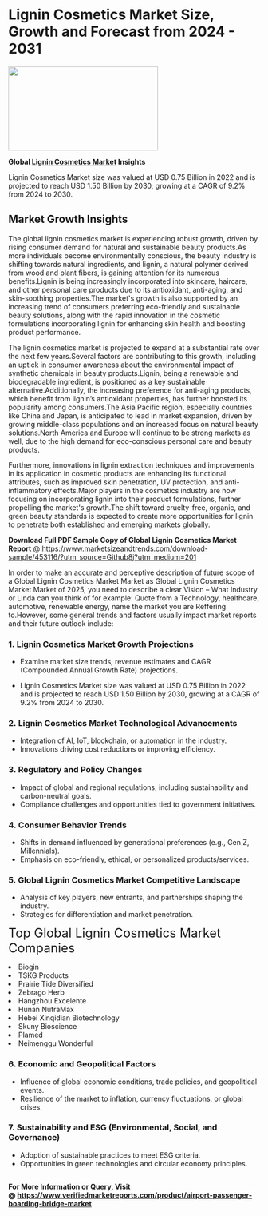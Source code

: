 <H1>Lignin Cosmetics Market Size, Growth and Forecast from 2024 - 2031</H1><img class="aligncenter size-medium wp-image-584254" src="https://thirdeyenews.in/wp-content/uploads/2024/09/Global-Market-Research-300x168.jpeg" alt="" width="300" height="168" /><p><strong>Global&nbsp;<a href="https://www.marketsizeandtrends.com/download-sample/453116/?utm_source=Github8j?utm_medium=201">Lignin Cosmetics Market</a> Insights</strong></p><p>Lignin Cosmetics Market size was valued at USD 0.75 Billion in 2022 and is projected to reach USD 1.50 Billion by 2030, growing at a CAGR of 9.2% from 2024 to 2030.</p><p><h2>Market Growth Insights</h2> <p>The global lignin cosmetics market is experiencing robust growth, driven by rising consumer demand for natural and sustainable beauty products.As more individuals become environmentally conscious, the beauty industry is shifting towards natural ingredients, and lignin, a natural polymer derived from wood and plant fibers, is gaining attention for its numerous benefits.Lignin is being increasingly incorporated into skincare, haircare, and other personal care products due to its antioxidant, anti-aging, and skin-soothing properties.The market's growth is also supported by an increasing trend of consumers preferring eco-friendly and sustainable beauty solutions, along with the rapid innovation in the cosmetic formulations incorporating lignin for enhancing skin health and boosting product performance.</p> <p>The lignin cosmetics market is projected to expand at a substantial rate over the next few years.Several factors are contributing to this growth, including an uptick in consumer awareness about the environmental impact of synthetic chemicals in beauty products.Lignin, being a renewable and biodegradable ingredient, is positioned as a key sustainable alternative.Additionally, the increasing preference for anti-aging products, which benefit from lignin’s antioxidant properties, has further boosted its popularity among consumers.The Asia Pacific region, especially countries like China and Japan, is anticipated to lead in market expansion, driven by growing middle-class populations and an increased focus on natural beauty solutions.North America and Europe will continue to be strong markets as well, due to the high demand for eco-conscious personal care and beauty products.<p>Furthermore, innovations in lignin extraction techniques and improvements in its application in cosmetic products are enhancing its functional attributes, such as improved skin penetration, UV protection, and anti-inflammatory effects.Major players in the cosmetics industry are now focusing on incorporating lignin into their product formulations, further propelling the market's growth.The shift toward cruelty-free, organic, and green beauty standards is expected to create more opportunities for lignin to penetrate both established and emerging markets globally.</p> <p><span class=""><strong>Download Full PDF Sample Copy of Global Lignin Cosmetics Market Report</strong> @ <a href="https://www.marketsizeandtrends.com/download-sample/453116/?utm_source=Github8j?utm_medium=201" target="_blank">https://www.marketsizeandtrends.com/download-sample/453116/?utm_source=Github8j?utm_medium=201</a></span></p><p>In order to make an accurate and perceptive description of future scope of a Global&nbsp;Lignin Cosmetics Market Market as Global&nbsp;Lignin Cosmetics Market Market of 2025, you need to describe a clear Vision &ndash; What Industry or Linda can you think of for example: Quote from a Technology, healthcare, automotive, renewable energy, name the market you are Reffering to.However, some general trends and factors usually impact market reports and their future outlook include:</p><h3>1.&nbsp;<strong>Lignin Cosmetics Market Growth Projections</strong></h3><ul><li>Examine market size trends, revenue estimates and CAGR (Compounded Annual Growth Rate) projections.</li><li><p>Lignin Cosmetics Market size was valued at USD 0.75 Billion in 2022 and is projected to reach USD 1.50 Billion by 2030, growing at a CAGR of 9.2% from 2024 to 2030.</p></li></ul><h3>2.&nbsp;<strong>Lignin Cosmetics Market Technological Advancements</strong></h3><ul><li>Integration of AI, IoT, blockchain, or automation in the industry.</li><li>Innovations driving cost reductions or improving efficiency.</li></ul><h3>3.&nbsp;<strong>Regulatory and Policy Changes</strong></h3><ul><li>Impact of global and regional regulations, including sustainability and carbon-neutral goals.</li><li>Compliance challenges and opportunities tied to government initiatives.</li></ul><h3>4.&nbsp;<strong>Consumer Behavior Trends</strong></h3><ul><li>Shifts in demand influenced by generational preferences (e.g., Gen Z, Millennials).</li><li>Emphasis on eco-friendly, ethical, or personalized products/services.</li></ul><h3>5.&nbsp;<strong>Global Lignin Cosmetics Market Competitive Landscape</strong></h3><ul><li>Analysis of key players, new entrants, and partnerships shaping the industry.</li><li>Strategies for differentiation and market penetration.</li></ul><p data-pm-slice="1 1 []"><span style="color: inherit; font-family: inherit; font-size: 25px;">Top Global Lignin Cosmetics Market Companies</span></p><div class="" data-test-id=""><p><li>Biogin</li><li> TSKG Products</li><li> Prairie Tide Diversified</li><li> Zebrago Herb</li><li> Hangzhou Excelente</li><li> Hunan NutraMax</li><li> Hebei Xinqidian Biotechnology</li><li> Skuny Bioscience</li><li> Plamed</li><li> Neimenggu Wonderful</li></p></div><h3>6.&nbsp;<strong>Economic and Geopolitical Factors</strong></h3><ul><li>Influence of global economic conditions, trade policies, and geopolitical events.</li><li>Resilience of the market to inflation, currency fluctuations, or global crises.</li></ul><h3>7.&nbsp;<strong>Sustainability and ESG (Environmental, Social, and Governance)</strong></h3><ul><li>Adoption of sustainable practices to meet ESG criteria.</li><li>Opportunities in green technologies and circular economy principles.</li></ul><h2><strong style="font-size: 14px;">For More Information or Query, Visit @&nbsp;</strong><a style="background-color: #ffffff; font-size: 14px;" href="https://www.marketsizeandtrends.com/report/lignin-cosmetics-market/" target="_blank">https://www.verifiedmarketreports.com/product/airport-passenger-boarding-bridge-market</a></h2>